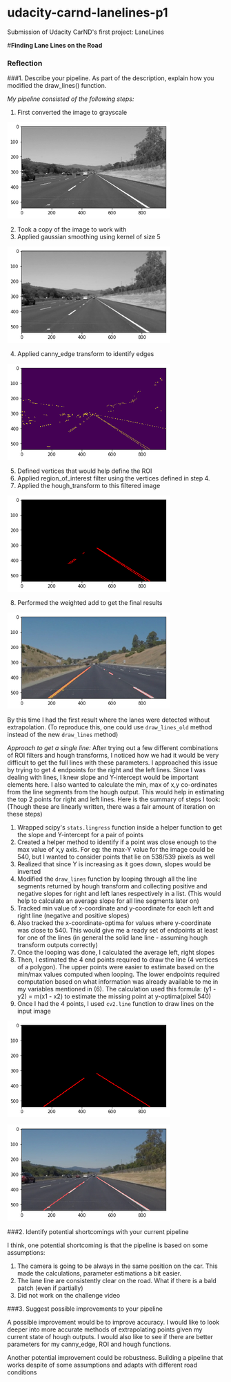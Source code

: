 # udacity-carnd-lanelines-p1
Submission of Udacity CarND's first project: LaneLines

#**Finding Lane Lines on the Road**

### Reflection

###1. Describe your pipeline. As part of the description, explain how you modified the draw_lines() function.

[//]: # (Image References)

[image1]: ./sample_images/gray.png "gray"
[image2]: ./sample_images/smoothed_gray.png "smoothed_gray"
[image3]: ./sample_images/canny_edge.png "canny_edge"
[image4]: ./sample_images/final_old.png "final_old"
[image5]: ./sample_images/roi_hough.png "roi_hough"
[image6]: ./sample_images/roi_hough_new.png "roi_hough_new"
[image7]: ./sample_images/final_new.png "final_new"

*My pipeline consisted of the following steps:*

1. First converted the image to grayscale

![alt text][image1]

2. Took a copy of the image to work with
3. Applied gaussian smoothing using kernel of size 5

![alt text][image2]

4. Applied canny_edge transform to identify edges

![alt text][image3]

5. Defined vertices that would help define the ROI
6. Applied region_of_interest filter using the vertices defined in step 4.
7. Applied the hough_transform to this filtered image

![alt text][image5]

8. Performed the weighted add to get the final results

![alt text][image4]

By this time I had the first result where the lanes were detected without extrapolation.
(To reproduce this, one could use `draw_lines_old` method instead of the new `draw_lines` method)

*Approach to get a single line:*
After trying out a few different combinations of ROI filters and hough transforms, I noticed how we had it would be
very difficult to get the full lines with these parameters.
I approached this issue by trying to get 4 endpoints for the right and the left lines.
Since I was dealing with lines, I knew slope and Y-intercept would be important elements here.
I also wanted to calculate the min, max of x,y co-ordinates from the line segments from the hough output. This would help in
estimating the top 2 points for right and left lines.
Here is the summary of steps I took: (Though these are linearly written, there was a fair amount of iteration on these steps)

1. Wrapped scipy's `stats.lingress` function inside a helper function to get the slope and Y-intercept for a pair of points
2. Created a helper method to identify if a point was close enough to the max value of x,y axis. For eg: the max-Y value for the image could be 540, but I wanted to consider points that lie on 538/539 pixels as well
3. Realized that since Y is increasing as it goes down, slopes would be inverted
4. Modified the `draw_lines` function by looping through all the line segments returned by hough transform and collecting positive and negative slopes for right and left lanes respectively in a list. (This would help to calculate an average slope for all line segments later on)
5. Tracked min value of x-coordinate and y-coordinate for each left and right line (negative and positive slopes)
6. Also tracked the x-coordinate-optima for values where y-coordinate was close to 540. This would give me a ready set of endpoints at least for one of the lines (in general the solid lane line - assuming hough transform outputs correctly)
7. Once the looping was done, I calculated the average left, right slopes
8. Then, I estimated the 4 end points required to draw the line (4 vertices of a polygon). The upper points were easier to estimate based on the min/max values computed when looping. The lower endpoints required computation based on what information was already available to me in my variables mentioned in (6). The calculation used this formula: (y1 - y2) = m(x1 - x2) to estimate the missing point at y-optima(pixel 540)
9. Once I had the 4 points, I used `cv2.line` function to draw lines on the input image

![alt text][image6]

![alt text][image7]


###2. Identify potential shortcomings with your current pipeline

I think, one potential shortcoming is that the pipeline is based on some assumptions:

1. The camera is going to be always in the same position on the car. This made the calculations, parameter estimations a bit easier.
2. The lane line are consistently clear on the road. What if there is a bald patch (even if partially)
3. Did not work on the challenge video


###3. Suggest possible improvements to your pipeline

A possible improvement would be to improve accuracy. I would like to look deeper into more accurate methods of extrapolating
points given my current state of hough outputs. I would also like to see if there are better parameters for my canny_edge, ROI and hough functions.

Another potential improvement could be robustness. Building a pipeline that works despite of some assumptions and adapts with different road conditions

